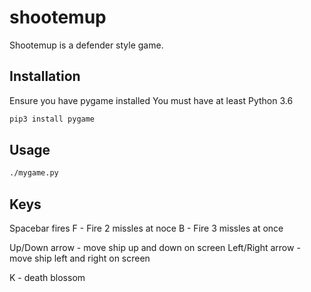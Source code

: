# shootemup

Shootemup is a defender style game.

## Installation

Ensure you have pygame installed
You must have at least Python 3.6

```bash
pip3 install pygame
```
## Usage

```bash
./mygame.py
```
## Keys

Spacebar fires
F - Fire 2 missles at noce
B - Fire 3 missles at once

Up/Down arrow - move ship up and down on screen
Left/Right arrow - move ship left and right on screen

K - death blossom
